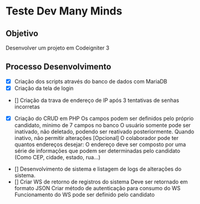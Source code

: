 # Teste Dev Many Minds


## Objetivo

Desenvolver um projeto em Codeigniter 3

## Processo Desenvolvimento

- [x] Criação dos scripts através do banco de dados com MariaDB
- [x] Criação da tela de login
- [] Criação da trava de endereço de IP após 3 tentativas de senhas incorretas
- [x] Criação do CRUD em PHP
    Os campos podem ser definidos pelo próprio candidato, minimo de 7
    campos no banco
    O usuário somente pode ser inativado, não deletado, podendo ser
    reativado posteriormente. Quando inativo, não permitir alterações
    [Opcional] O colaborador pode ter quantos endereços desejar:
    O endereço deve ser composto por uma série de informações
    que podem ser determinadas pelo candidato (Como CEP,
    cidade, estado, rua...)
- [] Desenvolvimento de sistema e listagem de logs de alterações do sistema.
- [] Criar WS de retorno de registros do sistema
    Deve ser retornado em formato JSON
    Criar método de autenticação para consumo do WS
    Funcionamento do WS pode ser definido pelo candidato